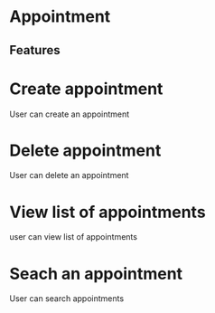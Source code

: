 # Appointment

## Features

# Create appointment
User can create an appointment

# Delete appointment
User can delete an appointment

# View list of appointments
user can view list of appointments

# Seach an appointment
User can search appointments